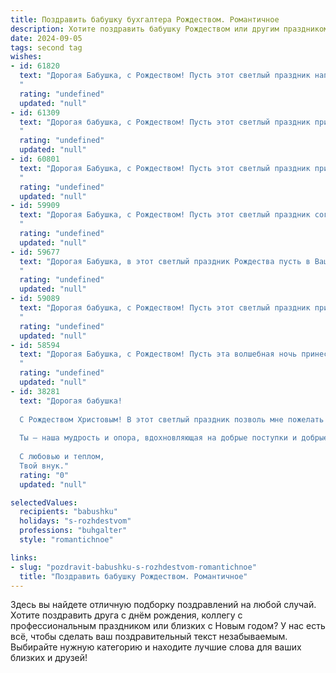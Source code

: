 ```yaml
---
title: Поздравить бабушку бухгалтера Рождеством. Романтичное
description: Хотите поздравить бабушку Рождеством или другим праздником? Наш ИИ создаст незабываемое поздравление, а вы обязательно выделитесь среди других.  
date: 2024-09-05
tags: second tag
wishes:
- id: 61820
  text: "Дорогая Бабушка, с Рождеством! Пусть этот светлый праздник наполнит Вашу жизнь теплом, любовью и радостью, как и Ваши таланты всегда наполняли теплом, любовью и радостью нашу жизнь. Пусть Ваш трудолюбивый дух, столь важный для профессии бухгалтера, всегда будет вознагражден добром и счастьем.
  "
  rating: "undefined"
  updated: "null"
- id: 61309
  text: "Дорогая бабушка, с Рождеством! Пусть этот светлый праздник принесет в вашу жизнь безграничную радость, теплоту домашнего очага и душевное равновесие. Желаю вам крепкого здоровья, благополучия и  всех земных благ. Пусть ваша добрая душа всегда сияет, как рождественская звезда, освещая путь вашим близким.
  "
  rating: "undefined"
  updated: "null"
- id: 60801
  text: "Дорогая Бабушка, с Рождеством! Пусть этот светлый праздник принесет в твой дом тепло, любовь и радость. Желаю тебе крепкого здоровья, мирного неба над головой и, конечно же,  процветания в твоей важной профессии – бухгалтерии!
  "
  rating: "undefined"
  updated: "null"
- id: 59909
  text: "Дорогая Бабушка, с Рождеством! Пусть этот светлый праздник согреет тебя теплом, а твоё сердце наполнится радостью, как рождественская елка огнями. Желаю тебе здоровья, душевного спокойствия и праздничного настроения! Пусть этот год станет для тебя особенным, как твой талант бухгалтера — для нашей семьи.
  "
  rating: "undefined"
  updated: "null"
- id: 59677
  text: "Дорогая Бабушка, в этот светлый праздник Рождества пусть в Вашей душе расцветает нежная, как первый снег, радость. Пусть каждый день будет полон любви, уюта и спокойствия, как Ваша уютная бухгалтерская книга, где все сосчитано и записано с любовью.  С Рождеством!
  "
  rating: "undefined"
  updated: "null"
- id: 59089
  text: "Дорогая бабушка, с Рождеством! Пусть этот светлый праздник принесет в твою жизнь уют, тепло и праздничную радость. Спасибо за твою мудрость, за твои теплые руки и за безграничную любовь. Ты – мой ангел-хранитель, моя опора! Желаю тебе крепкого здоровья, мирного неба над головой и бесконечного счастья. Пусть Рождество будет наполнено волшебством и исполнением всех самых сокровенных желаний!
  "
  rating: "undefined"
  updated: "null"
- id: 58594
  text: "Дорогая Бабушка, с Рождеством! Пусть эта волшебная ночь принесет в твой дом уют, тепло и свет, а в твою душу - мир и спокойствие. Пусть твоя добрая и мудрая душа, как всегда, сияет счастьем, а  твои таланты и умения  – бухгалтерское мастерство и умение считать копейку – всегда приносят тебе радость и благополучие. Пусть Рождество станет началом счастливого и удачного года! ❤️
  "
  rating: "undefined"
  updated: "null"
- id: 38281
  text: "Дорогая бабушка!
  
  С Рождеством Христовым! В этот светлый праздник позволь мне пожелать тебе море счастья и небольшие островки спокойствия. Ты, как бухгалтер, всегда находила баланс в жизни, и пусть этот баланс принесет в твой дом радость, тепло и уют.
  
  Ты — наша мудрость и опора, вдохновляющая на добрые поступки и добрые дела. Пусть каждый день будет как праздничная звезда на небе, освещая путь к новым достижениям и мечтам. Желаю здоровья, безмерного счастья и любви, которая согревает душу и наполняет сердце светом.
  
  С любовью и теплом,
  Твой внук."
  rating: "0"
  updated: "null"

selectedValues:
  recipients: "babushku"
  holidays: "s-rozhdestvom"
  professions: "buhgalter"
  style: "romantichnoe"

links:
- slug: "pozdravit-babushku-s-rozhdestvom-romantichnoe"
  title: "Поздравить бабушку Рождеством. Романтичное"
---
```


Здесь вы найдете отличную подборку поздравлений на любой случай. 
Хотите поздравить друга с днём рождения, коллегу с профессиональным праздником или близких с Новым годом? У нас есть всё, чтобы сделать ваш поздравительный текст незабываемым. Выбирайте нужную категорию и находите лучшие слова для ваших близких и друзей!
